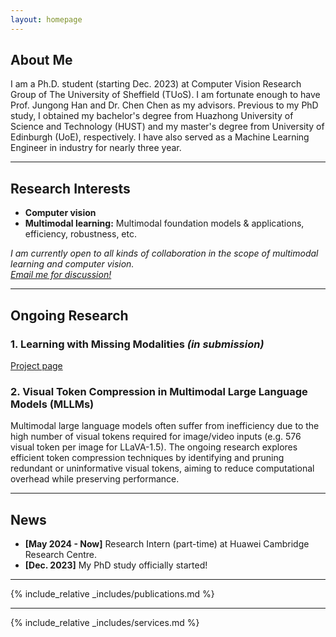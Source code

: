 ```yaml
---
layout: homepage
---
```


## About Me

I am a Ph.D. student (starting Dec. 2023) at Computer Vision Research Group of The University of Sheffield (TUoS). I am fortunate enough to have Prof. Jungong Han and Dr. Chen Chen as my advisors. Previous to my PhD study, I obtained my bachelor's degree from Huazhong University of Science and Technology (HUST) and my master's degree from University of Edinburgh (UoE), respectively. I have also served as a Machine Learning Engineer in industry for nearly three year.

---

## Research Interests

- **Computer vision**
- **Multimodal learning:** Multimodal foundation models & applications, efficiency, robustness, etc.

*I am currently open to all kinds of collaboration in the scope of multimodal learning and computer vision. <br>
[Email me for discussion!](mailto:sli256@sheffield.ac.uk)* 

---

## Ongoing Research

### 1. Learning with Missing Modalities *(in submission)*  
[Project page](https://lezj.github.io/SimMLM_project_page/)

### 2. Visual Token Compression in Multimodal Large Language Models (MLLMs)  
Multimodal large language models often suffer from inefficiency due to the high number of visual tokens required for image/video inputs (e.g. 576 visual token per image for LLaVA-1.5). The ongoing research explores efficient token compression techniques by identifying and pruning redundant or uninformative visual tokens, aiming to reduce computational overhead while preserving performance.

---

## News
- **[May 2024 - Now]** Research Intern (part-time) at Huawei Cambridge Research Centre.
- **[Dec. 2023]** My PhD study officially started!

---

{% include_relative _includes/publications.md %}

---

{% include_relative _includes/services.md %}
